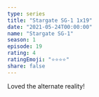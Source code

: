 ```yaml
---
type: series
title: "Stargate SG-1 1x19"
date: "2021-05-24T00:00:00"
name: "Stargate SG-1"
season: 1
episode: 19
rating: 4
ratingEmoji: "⭐️⭐️⭐️⭐️"
share: false
---
```


Loved the alternate reality!
